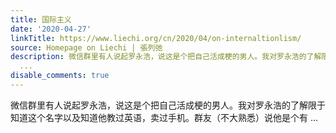 ```yaml
---
title: 国际主义
date: '2020-04-27'
linkTitle: https://www.liechi.org/cn/2020/04/on-internaltionlism/
source: Homepage on Liechi | 張列弛
description: 微信群里有人说起罗永浩，说这是个把自己活成梗的男人。我对罗永浩的了解限于知道这个名字以及知道他教过英语，卖过手机。群友（不大熟悉）说他是个有
  ...
disable_comments: true
---
```

微信群里有人说起罗永浩，说这是个把自己活成梗的男人。我对罗永浩的了解限于知道这个名字以及知道他教过英语，卖过手机。群友（不大熟悉）说他是个有 ...
